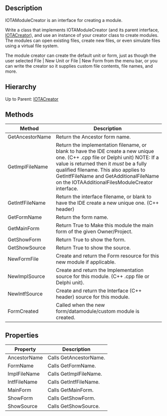 ## Description
IOTAModuleCreator is an interface for creating a module. 

Write a class that implements IOTAModuleCreator (and its parent interface, [IOTACreator](IOTACreator)), and use an instance of your creator class to create modules. The modules can open existing files, create new files, or even simulate files using a virtual file system.

The module creator can create the default unit or form, just as though the user selected File | New Unit or File | New Form from the menu bar, or you can write the creator so it supplies custom file contents, file names, and more.

## Hierarchy
Up to Parent: [IOTACreator](IOTACreator)

## Methods
| Method | Description |
| ------------- | ------------- |
| GetAncestorName |  Return the Ancestor form name.  | 
| GetImplFileName |  Return the implementation filename, or blank to have the IDE create a new unique one. (C++ .cpp file or Delphi unit) NOTE: If a value is returned then it *must* be a fully qualified filename.  This also applies to GetIntfFileName and GetAdditionalFileName on the IOTAAdditionalFilesModuleCreator interface. | 
| GetIntfFileName |  Return the interface filename, or blank to have the IDE create a new unique one.  (C++ header)  | 
| GetFormName |  Return the form name. | 
| GetMainForm |  Return True to Make this module the main form of the given Owner/Project. | 
| GetShowForm |  Return True to show the form. | 
| GetShowSource |  Return True to show the source. | 
| NewFormFile |  Create and return the Form resource for this new module if applicable. | 
| NewImplSource |  Create and return the Implementation source for this module. (C++ .cpp file or Delphi unit). | 
| NewIntfSource |  Create and return the Interface (C++ header) source for this module.  | 
| FormCreated |  Called when the new form/datamodule/custom module is created.  | 

## Properties
| Property | Description |
| ------------- | ------------- |
| AncestorName | Calls GetAncestorName. | 
| FormName | Calls GetFormName. | 
| ImplFileName | Calls GetImplFileName. | 
| IntfFileName | Calls GetIntfFileName. | 
| MainForm | Calls GetMainForm. | 
| ShowForm | Calls GetShowForm. | 
| ShowSource | Calls GetShowSource. | 
